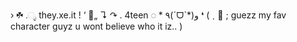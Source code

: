 ›   ☘ .ೃ they.xe.it ! ‘ 🍃„ ↴
           ↷ . 4teen ◌ *  ٩(ˊᗜˋ*)و
❛ ( ˏ 🎋 ; guezz my fav character guyz u wont believe who it iz.. )
